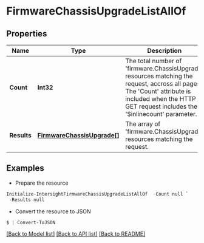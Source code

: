 # FirmwareChassisUpgradeListAllOf
## Properties

Name | Type | Description | Notes
------------ | ------------- | ------------- | -------------
**Count** | **Int32** | The total number of &#39;firmware.ChassisUpgrade&#39; resources matching the request, accross all pages. The &#39;Count&#39; attribute is included when the HTTP GET request includes the &#39;$inlinecount&#39; parameter. | [optional] 
**Results** | [**FirmwareChassisUpgrade[]**](FirmwareChassisUpgrade.md) | The array of &#39;firmware.ChassisUpgrade&#39; resources matching the request. | [optional] 

## Examples

- Prepare the resource
```powershell
Initialize-IntersightFirmwareChassisUpgradeListAllOf  -Count null `
 -Results null
```

- Convert the resource to JSON
```powershell
$ | Convert-ToJSON
```

[[Back to Model list]](../README.md#documentation-for-models) [[Back to API list]](../README.md#documentation-for-api-endpoints) [[Back to README]](../README.md)

